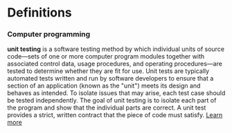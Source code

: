 # Definitions

### Computer programming

**unit testing** is a software testing method by which individual units of source code—sets of one or more computer
program modules together with associated control data, usage procedures, and operating procedures—are tested to
determine whether they are fit for use. Unit tests are typically automated tests written and run by software developers
to ensure that a section of an application (known as the "unit") meets its design and behaves as intended. To isolate
issues that may arise, each test case should be tested independently. The goal of unit testing is to isolate each part
of the program and show that the individual parts are correct. A unit test provides a strict, written contract that
the piece of code must satisfy. [Learn more](https://en.wikipedia.org/wiki/Unit_testing)